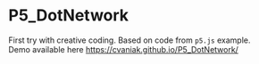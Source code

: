 # P5_DotNetwork
First try with creative coding. Based on code from ```p5.js``` example.  
Demo available here <https://cvaniak.github.io/P5_DotNetwork/>
